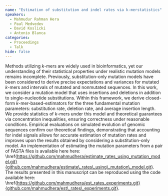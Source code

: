 ```yaml
---
name: "Estimation of substitution and indel rates via k-merstatistics"
speakers:
  - Mahmudur Rahman Hera
  - Paul Medvedev
  - David Koslicki
  - Antonio Blanca
categories:
  - Proceedings
  - Talk
hide: false
---
```


Methods utilizing $k$-mers are widely used in
bioinformatics, yet our understanding of their statistical
properties under realistic mutation models remains
incomplete.
Previously, substitution-only mutation models have been
considered to derive precise expectations and variances for
mutated $k$-mers and intervals of mutated and nonmutated
sequences. In this work, we consider a mutation model that
uses insertions and deletions in addition to
single-nucleotide substitutions. Within this framework, we
derive closed-form $k$-mer-based-estimators for the three
fundamental mutation parameters: substitution rate,
deletion rate, and average insertion length. We provide
statistics of $k$-mers under this model and theoretical
guarantees via concentration inequalities, ensuring
correctness under reasonable conditions. Empirical
evaluations on simulated evolution of genomic sequences
confirm our theoretical findings, demonstrating that
accounting for indel signals allows for accurate estimation
of mutation rates and improves upon the results obtained by
considering a substitution-only model. An implementation of
estimating the mutation parameters from a pair of FASTA
files is available here here:
\href{https://github.com/mahmudhera/estimate_rates_using_mutation_model.git}{github.com/mahmudhera/estimate\_rates\_using\_mutation\_model.git}.
The results presented in this manuscript can be reproduced
using the code available here:
\href{https://github.com/mahmudhera/est_rates_experiments.git}{github.com/mahmudhera/est\_rates\_experiments.git}.